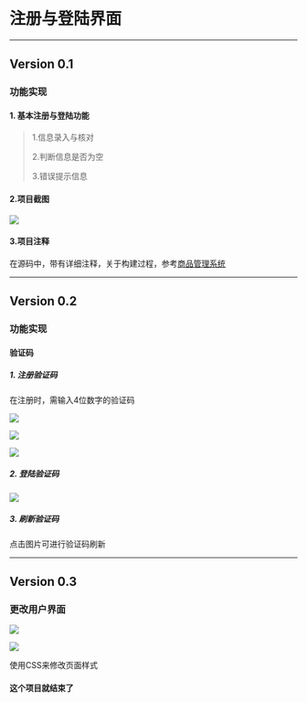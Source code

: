 # 注册与登陆界面
***
## Version 0.1

### 功能实现

#### 1. 基本注册与登陆功能

>1.信息录入与核对
>
>2.判断信息是否为空
>
>3.错误提示信息

#### 2.项目截图

![](http://upload-images.jianshu.io/upload_images/3426615-6223657154c202de.jpg?imageMogr2/auto-orient/strip%7CimageView2/2/w/1240)

#### 3.项目注释

在源码中，带有详细注释，关于构建过程，参考[商品管理系统](https://github.com/lihanxiang/ProductManagement)

***

## Version 0.2

### 功能实现

#### 验证码

##### 1. 注册验证码

在注册时，需输入4位数字的验证码

![](http://upload-images.jianshu.io/upload_images/3426615-8697d8878b047c3c.PNG?imageMogr2/auto-orient/strip%7CimageView2/2/w/1240)

![](http://upload-images.jianshu.io/upload_images/3426615-fc3b738b856cd7f2.PNG?imageMogr2/auto-orient/strip%7CimageView2/2/w/1240)

![](http://upload-images.jianshu.io/upload_images/3426615-d9a2dcf9d0a98530.PNG?imageMogr2/auto-orient/strip%7CimageView2/2/w/1240)

##### 2. 登陆验证码

![](http://upload-images.jianshu.io/upload_images/3426615-8e434b1db863911f.PNG?imageMogr2/auto-orient/strip%7CimageView2/2/w/1240)

##### 3. 刷新验证码

点击图片可进行验证码刷新

***

## Version 0.3

### 更改用户界面

![](https://upload-images.jianshu.io/upload_images/3426615-8082afd44fab9ca1.PNG?imageMogr2/auto-orient/strip%7CimageView2/2/w/1240)

![](https://upload-images.jianshu.io/upload_images/3426615-68b13d1d82282dff.PNG?imageMogr2/auto-orient/strip%7CimageView2/2/w/1240)

使用CSS来修改页面样式

#### 这个项目就结束了
